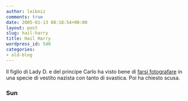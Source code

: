 ```yaml
---
author: leibniz
comments: true
date: 2005-01-13 08:18:54+00:00
layout: post
slug: hail-harry
title: Hail Harry
wordpress_id: 540
categories:
- old-blog
---
```


Il figlio di Lady D. e del principe Carlo ha visto bene di [farsi fotografare](http://www.thesun.co.uk/article/0,,2-2005020310,00.html) in una specie di vestito nazista con tanto di svastica. Poi ha chiesto scusa.




### Sun
